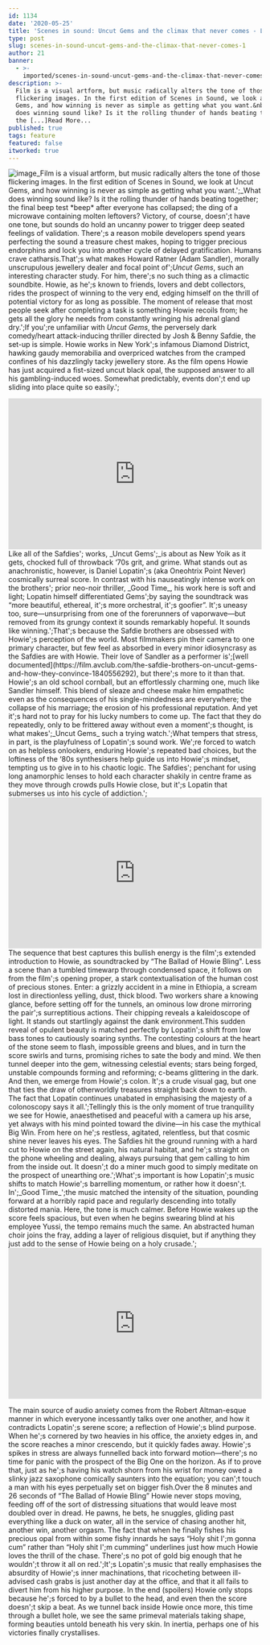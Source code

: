 ```yaml
---
id: 1134
date: '2020-05-25'
title: 'Scenes in sound: Uncut Gems and the climax that never comes - Loose Lips'
type: post
slug: scenes-in-sound-uncut-gems-and-the-climax-that-never-comes-1
author: 21
banner:
  - >-
    imported/scenes-in-sound-uncut-gems-and-the-climax-that-never-comes-1/image1134.jpeg
description: >-
  Film is a visual artform, but music radically alters the tone of those
  flickering images. In the first edition of Scenes in Sound, we look at Uncut
  Gems, and how winning is never as simple as getting what you want.&nbsp; What
  does winning sound like? Is it the rolling thunder of hands beating together;
  the [...]Read More...
published: true
tags: feature
featured: false
itworked: true
---
```

![image](../imported/scenes-in-sound-uncut-gems-and-the-climax-that-never-comes-1/image1134.jpeg)_Film is a visual artform, but music radically alters the tone of those flickering images. In the first edition of Scenes in Sound, we look at Uncut Gems, and how winning is never as simple as getting what you want.';_What does winning sound like? Is it the rolling thunder of hands beating together; the final beep test \*beep\* after everyone has collapsed; the ding of a microwave containing molten leftovers? Victory, of course, doesn';t have one tone, but sounds do hold an uncanny power to trigger deep seated feelings of validation. There';s a reason mobile developers spend years perfecting the sound a treasure chest makes, hoping to trigger precious endorphins and lock you into another cycle of delayed gratification. Humans crave catharsis.That';s what makes Howard Ratner (Adam Sandler), morally unscrupulous jewellery dealer and focal point of';_Uncut Gems_, such an interesting character study. For him, there';s no such thing as a climactic soundbite. Howie, as he';s known to friends, lovers and debt collectors, rides the prospect of winning to the very end, edging himself on the thrill of potential victory for as long as possible. The moment of release that most people seek after completing a task is something Howie recoils from; he gets all the glory he needs from constantly wringing his adrenal gland dry.';If you';re unfamiliar with _Uncut Gems_, the perversely dark comedy/heart attack-inducing thriller directed by Josh & Benny Safdie, the set-up is simple. Howie works in New York';s infamous Diamond District, hawking gaudy memorabilia and overpriced watches from the cramped confines of his dazzlingly tacky jewellery store. As the film opens Howie has just acquired a fist-sized uncut black opal, the supposed answer to all his gambling-induced woes. Somewhat predictably, events don';t end up sliding into place quite so easily.';

<iframe width='100%' height='300' scrolling='no' frameborder='no' allow='autoplay' src='http://www.youtube.com/embed/vTfJp2Ts9X8?wmode=opaque'></iframe>Like all of the Safdies'; works, _Uncut Gems';_is about as New Yoik as it gets, chocked full of throwback ‘70s grit, and grime. What stands out as anachronistic, however, is Daniel Lopatin';s (aka Oneohtrix Point Never) cosmically surreal score. In contrast with his nauseatingly intense work on the brothers'; prior neo-noir thriller, _Good Time_, his work here is soft and light; Lopatin himself differentiated Gems';by saying the soundtrack was “more beautiful, ethereal, it';s more orchestral, it';s goofier”. It';s uneasy too, sure—unsurprising from one of the forerunners of vaporwave—but removed from its grungy context it sounds remarkably hopeful. It sounds like winning.';That';s because the Safdie brothers are obsessed with Howie';s perception of the world. Most filmmakers pin their camera to one primary character, but few feel as absorbed in every minor idiosyncrasy as the Safdies are with Howie. Their love of Sandler as a performer is';[well documented](https://film.avclub.com/the-safdie-brothers-on-uncut-gems-and-how-they-convince-1840556292), but there';s more to it than that. Howie';s an old school cornball, but an effortlessly charming one, much like Sandler himself. This blend of sleaze and cheese make him empathetic even as the consequences of his single-mindedness are everywhere; the collapse of his marriage; the erosion of his professional reputation. And yet it';s hard not to pray for his lucky numbers to come up. The fact that they do repeatedly, only to be frittered away without even a moment';s thought, is what makes';_Uncut Gems_  
such a trying watch.';What tempers that stress, in part, is the playfulness of Lopatin';s sound work. We';re forced to watch on as helpless onlookers, enduring Howie';s repeated bad choices, but the loftiness of the ‘80s synthesisers help guide us into Howie';s mindset, tempting us to give in to his chaotic logic. The Safdies'; penchant for using long anamorphic lenses to hold each character shakily in centre frame as they move through crowds pulls Howie close, but it';s Lopatin that submerses us into his cycle of addiction.';

<iframe width='100%' height='300' scrolling='no' frameborder='no' allow='autoplay' src='http://www.youtube.com/embed/4PQoZSWhBf4?wmode=opaque'></iframe>The sequence that best captures this bullish energy is the film';s extended introduction to Howie, as soundtracked by “The Ballad of Howie Bling”. Less a scene than a tumbled timewarp through condensed space, it follows on from the film';s opening proper, a stark contextualisation of the human cost of precious stones. Enter: a grizzly accident in a mine in Ethiopia, a scream lost in directionless yelling, dust, thick blood. Two workers share a knowing glance, before setting off for the tunnels, an ominous low drone mirroring the pair';s surreptitious actions. Their chipping reveals a kaleidoscope of light. It stands out startlingly against the dank environment.This sudden reveal of opulent beauty is matched perfectly by Lopatin';s shift from low bass tones to cautiously soaring synths. The contesting colours at the heart of the stone seem to flash, impossible greens and blues, and in turn the score swirls and turns, promising riches to sate the body and mind. We then tunnel deeper into the gem, witnessing celestial events; stars being forged, unstable compounds forming and reforming; c-beams glittering in the dark. And then, we emerge from Howie';s colon. It';s a crude visual gag, but one that ties the draw of otherworldly treasures straight back down to earth. The fact that Lopatin continues unabated in emphasising the majesty of a colonoscopy says it all.';Tellingly this is the only moment of true tranquility we see for Howie, anaesthetised and peaceful with a camera up his arse, yet always with his mind pointed toward the divine—in his case the mythical Big Win. From here on he';s restless, agitated, relentless, but that cosmic shine never leaves his eyes. The Safdies hit the ground running with a hard cut to Howie on the street again, his natural habitat, and he';s straight on the phone wheeling and dealing, always pursuing that gem calling to him from the inside out. It doesn';t do a miner much good to simply meditate on the prospect of unearthing ore.';What';s important is how Lopatin';s music shifts to match Howie';s barrelling momentum, or rather how it doesn';t. In';_Good Time_';the music matched the intensity of the situation, pounding forward at a horribly rapid pace and regularly descending into totally distorted mania. Here, the tone is much calmer. Before Howie wakes up the score feels spacious, but even when he begins swearing blind at his employee Yussi, the tempo remains much the same. An abstracted human choir joins the fray, adding a layer of religious disquiet, but if anything they just add to the sense of Howie being on a holy crusade.';

<iframe width='100%' height='300' scrolling='no' frameborder='no' allow='autoplay' src='http://www.youtube.com/embed/pIAvmtNIx9I?wmode=opaque'></iframe>

The main source of audio anxiety comes from the Robert Altman-esque manner in which everyone incessantly talks over one another, and how it contradicts Lopatin';s serene score; a reflection of Howie';s blind purpose. When he';s cornered by two heavies in his office, the anxiety edges in, and the score reaches a minor crescendo, but it quickly fades away. Howie';s spikes in stress are always funnelled back into forward motion—there';s no time for panic with the prospect of the Big One on the horizon. As if to prove that, just as he';s having his watch shorn from his wrist for money owed a slinky jazz saxophone comically saunters into the equation; you can';t touch a man with his eyes perpetually set on bigger fish.Over the 8 minutes and 26 seconds of “The Ballad of Howie Bling” Howie never stops moving, feeding off of the sort of distressing situations that would leave most doubled over in dread. He pawns, he bets, he snuggles, gliding past everything like a duck on water, all in the service of chasing another hit, another win, another orgasm. The fact that when he finally fishes his precious opal from within some fishy innards he says “Holy shit I';m gonna cum” rather than “Holy shit I';m cumming” underlines just how much Howie loves the thrill of the chase. There';s no pot of gold big enough that he wouldn';t throw it all on red.';It';s Lopatin';s music that really emphasises the absurdity of Howie';s inner machinations, that ricocheting between ill-advised cash grabs is just another day at the office, and that it all fails to divert him from his higher purpose. In the end (spoilers) Howie only stops because he';s forced to by a bullet to the head, and even then the score doesn';t skip a beat. As we tunnel back inside Howie once more, this time through a bullet hole, we see the same primeval materials taking shape, forming beauties untold beneath his very skin. In inertia, perhaps one of his victories finally crystallises.